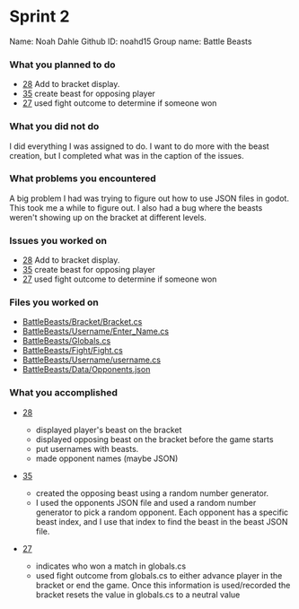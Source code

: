 # Sprint 2
Name: Noah Dahle
Github ID: noahd15
Group name: Battle Beasts

### What you planned to do
- [28](https://github.com/utk-cs340-fall22/BattleBeasts/issues/28) Add to bracket display.
- [35](https://github.com/utk-cs340-fall22/BattleBeasts/issues/35) create beast for opposing player
- [27](https://github.com/utk-cs340-fall22/BattleBeasts/issues/27) used fight outcome to determine if someone won

### What you did not do
I did everything I was assigned to do.
I want to do more with the beast creation, but I completed what was in the caption of the issues.

### What problems you encountered
A big problem I had was trying to figure out how to use JSON files in godot. This took me a while to figure out. I also had a bug where the beasts weren't showing up on the bracket at different levels.

### Issues you worked on
- [28](https://github.com/utk-cs340-fall22/BattleBeasts/issues/28) Add to bracket display.
- [35](https://github.com/utk-cs340-fall22/BattleBeasts/issues/35) create beast for opposing player
- [27](https://github.com/utk-cs340-fall22/BattleBeasts/issues/27) used fight outcome to determine if someone won

### Files you worked on
- [BattleBeasts/Bracket/Bracket.cs](https://github.com/utk-cs340-fall22/BattleBeasts/blob/main/Bracket/Bracket.cs)
- [BattleBeasts/Username/Enter_Name.cs](https://github.com/utk-cs340-fall22/BattleBeasts/blob/main/Username/Enter_Name.cs)
- [BattleBeasts/Globals.cs](https://github.com/utk-cs340-fall22/BattleBeasts/blob/main/Globals.cs)
- [BattleBeasts/Fight/Fight.cs](https://github.com/utk-cs340-fall22/BattleBeasts/blob/main/Fight/Fight.cs)
- [BattleBeasts/Username/username.cs](https://github.com/utk-cs340-fall22/BattleBeasts/blob/main/Username/username.cs)
- [BattleBeasts/Data/Opponents.json](https://github.com/utk-cs340-fall22/BattleBeasts/blob/main/Data/Opponents.json)

### What you accomplished

* [28](https://github.com/utk-cs340-fall22/BattleBeasts/issues/28)
  - displayed player's beast on the bracket
  - displayed opposing beast on the bracket before the game starts
  - put usernames with beasts.
  - made opponent names (maybe JSON)

* [35](https://github.com/utk-cs340-fall22/BattleBeasts/issues/35)
  - created the opposing beast using a random number generator.
  - I used the opponents JSON file and used a random number generator to pick a random opponent. Each opponent has a specific beast index, and I use that index to find the beast in the beast JSON file.

* [27](https://github.com/utk-cs340-fall22/BattleBeasts/issues/27) 
  - indicates who won a match in globals.cs
  - used fight outcome from globals.cs to either advance player in the bracket or end the game. Once this information is used/recorded the bracket resets the value in globals.cs to a neutral value

